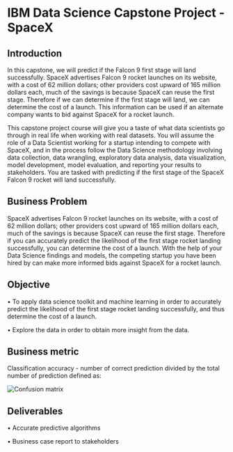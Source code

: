 # IBM Data Science Capstone Project - SpaceX
## Introduction
In this capstone, we will predict if the Falcon 9 first stage will land successfully. SpaceX advertises Falcon 9 rocket launches on its website, with a cost of 62 million dollars; other providers cost upward of 165 million dollars each, much of the savings is because SpaceX can reuse the first stage. Therefore if we can determine if the first stage will land, we can determine the cost of a launch. This information can be used if an alternate company wants to bid against SpaceX for a rocket launch.

This capstone project course will give you a taste of what data scientists go through in real life when working with real datasets. You will assume the role of a Data Scientist working for a startup intending to compete with SpaceX, and in the process follow the Data Science methodology involving data collection, data wrangling, exploratory data analysis, data visualization, model development, model evaluation, and reporting your results to stakeholders. You are tasked with predicting if the first stage of the SpaceX Falcon 9 rocket will land successfully.

## Business Problem
SpaceX advertises Falcon 9 rocket launches on its website, with a cost of 62 million dollars; other providers cost upward of 165 million dollars each, much of the savings is because SpaceX can reuse the first stage. Therefore if you can accurately predict the likelihood of the first stage rocket landing successfully, you can determine the cost of a launch. With the help of your Data Science findings and models, the competing startup you have been hired by can make more informed bids against SpaceX for a rocket launch.

## Objective
• To apply data science toolkit and machine learning in order to accurately predict the likelihood of the first stage rocket landing successfully, and thus determine the cost of a launch.

• Explore the data in order to obtain more insight from the data.
## Business metric
Classification accuracy - number of correct prediction divided by the total number of prediction defined as:
 
![Confusion matrix](https://user-images.githubusercontent.com/110168342/193754798-c032de19-1f08-498c-aac7-3005e8f3919e.png)


## Deliverables
• Accurate predictive algorithms

• Business case report to stakeholders
